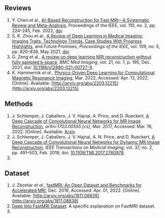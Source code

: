 ## Reviews

1. Y. Chen et al., [AI-Based Reconstruction for Fast MRI—A Systematic Review and Meta-Analysis](MRI/Reviews/MRI_Recon.md), Proceedings of the IEEE, vol. 110, no. 2, pp. 224–245, Feb. 2022, [doi](10.1109/JPROC.2022.3141367).
2. S. K. Zhou  et al., [A Review of Deep Learning in Medical Imaging: Imaging Traits, Technology Trends, Case Studies With Progress Highlights](MRI/Reviews/DLMI.md), and Future Promises, _Proceedings of the IEEE_, vol. 109, no. 5, pp. 820–838, May 2021, [doi](https://doi.org/10.1109/JPROC.2021.3054390).
3. G. Zeng et al., [A review on deep learning MRI reconstruction without fully sampled k-space](MRI/Reviews/Wo-FSK.md), _BMC Med Imaging_, vol. 21, no. 1, p. 195, Dec. 2021, doi: [10.1186/s12880-021-00727-9](https://doi.org/10.1186/s12880-021-00727-9).
4. K. Hammernik _et al._, [Physics-Driven Deep Learning for Computational Magnetic Resonance Imaging](MRI/Reviews/Physics-Driven.md), Mar. 2022, Accessed: Apr. 13, 2022. [Online]. Available: [http://arxiv.org/abs/2203.12215](http://arxiv.org/abs/2203.12215)

## Methods

1. J. Schlemper, J. Caballero, J. V. Hajnal, A. Price, and D. Rueckert, [A Deep Cascade of Convolutional Neural Networks for MR Image Reconstruction](MRI/Methods/DCCNN.md), _arXiv:1703.00555 [cs]_, Mar. 2017, Accessed: Mar. 16, 2022. [Online]. Available: [Arxiv](http://arxiv.org/abs/1703.00555)
2. J. Schlemper, J. Caballero, J. V. Hajnal, A. N. Price, and D. Rueckert, [A Deep Cascade of Convolutional Neural Networks for Dynamic MR Image Reconstruction](MRI/Methods/DCCNN-DMRI.md), _IEEE Transactions on Medical Imaging_, vol. 37, no. 2, pp. 491–503, Feb. 2018, doi: [10.1109/TMI.2017.2760978](https://doi.org/10.1109/TMI.2017.2760978).
3. 

## Dataset

1. J. Zbontar _et al._, [fastMRI: An Open Dataset and Benchmarks for Accelerated MRI](MRI/Dataset/fastMRI.md), Dec. 2019, Accessed: Apr. 01, 2022. [Online]. Available: [http://arxiv.org/abs/1811.08839](http://arxiv.org/abs/1811.08839)
2. [Deep Into FastMRI Dataset](MRI/Dataset/fastmri-deepin): A specific explanation on FastMRI dataset.
3. 